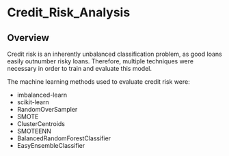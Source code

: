 # Credit_Risk_Analysis
## Overview
Credit risk is an inherently unbalanced classification problem, as good loans easily outnumber risky loans. Therefore, multiple techniques were necessary in order to train and evaluate this model.

The machine learning methods used to evaluate credit risk were:
  * imbalanced-learn
  * scikit-learn
  * RandomOverSampler
  * SMOTE 
  * ClusterCentroids 
  * SMOTEENN
  * BalancedRandomForestClassifier 
  * EasyEnsembleClassifier 


